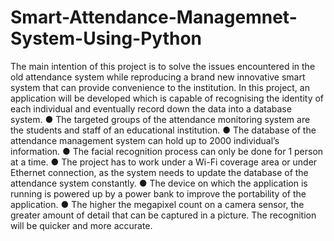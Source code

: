# Smart-Attendance-Managemnet-System-Using-Python
The main intention of this project is to solve the issues encountered in the old attendance system while reproducing a brand new innovative smart system that can provide 
convenience to the institution. 
In this project, an application will be developed which is capable of recognising the identity of each individual and eventually record down the data into a database system. 
● The targeted groups of the attendance monitoring system are the students and staff of an educational institution. 
● The database of the attendance management system can hold up to 2000 individual’s information. 
● The facial recognition process can only be done for 1 person at a time. 
● The project has to work under a Wi-Fi coverage area or under Ethernet connection, as the system needs to update the database of the attendance system constantly. 
● The device on which the application is running is powered up by a power bank to improve the portability of the application. 
● The higher the megapixel count on a camera sensor, the greater amount of detail that can be captured in a picture. The recognition will be quicker and more accurate.
